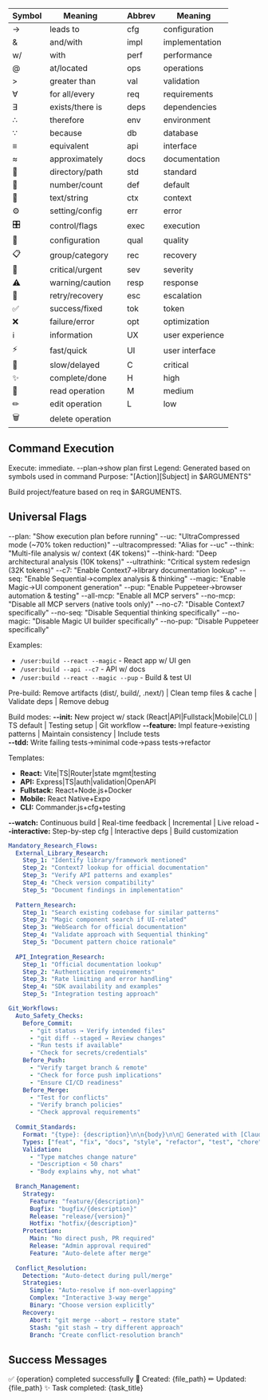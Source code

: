 | Symbol | Meaning | | Abbrev | Meaning |
|--------|---------|---|--------|---------|
| → | leads to | | cfg | configuration |
| & | and/with | | impl | implementation |
| w/ | with | | perf | performance |
| @ | at/located | | ops | operations |
| > | greater than | | val | validation |
| ∀ | for all/every | | req | requirements |
| ∃ | exists/there is | | deps | dependencies |
| ∴ | therefore | | env | environment |
| ∵ | because | | db | database |
| ≡ | equivalent | | api | interface |
| ≈ | approximately | | docs | documentation |
| 📁 | directory/path | | std | standard |
| 🔢 | number/count | | def | default |
| 📝 | text/string | | ctx | context |
| ⚙ | setting/config | | err | error |
| 🎛 | control/flags | | exec | execution |
| 🔧 | configuration | | qual | quality |
| 📋 | group/category | | rec | recovery |
| 🚨 | critical/urgent | | sev | severity |
| ⚠ | warning/caution | | resp | response |
| 🔄 | retry/recovery | | esc | escalation |
| ✅ | success/fixed | | tok | token |
| ❌ | failure/error | | opt | optimization |
| ℹ | information | | UX | user experience |
| ⚡ | fast/quick | | UI | user interface |
| 🐌 | slow/delayed | | C | critical |
| ✨ | complete/done | | H | high |
| 📖 | read operation | | M | medium |
| ✏ | edit operation | | L | low |
| 🗑 | delete operation | | |

## Command Execution
Execute: immediate. --plan→show plan first
Legend: Generated based on symbols used in command
Purpose: "[Action][Subject] in $ARGUMENTS"

Build project/feature based on req in $ARGUMENTS.

## Universal Flags
--plan: "Show execution plan before running"
--uc: "UltraCompressed mode (~70% token reduction)"
--ultracompressed: "Alias for --uc"
--think: "Multi-file analysis w/ context (4K tokens)"
--think-hard: "Deep architectural analysis (10K tokens)"
--ultrathink: "Critical system redesign (32K tokens)"
--c7: "Enable Context7→library documentation lookup"
--seq: "Enable Sequential→complex analysis & thinking"
--magic: "Enable Magic→UI component generation"
--pup: "Enable Puppeteer→browser automation & testing"
--all-mcp: "Enable all MCP servers"
--no-mcp: "Disable all MCP servers (native tools only)"
--no-c7: "Disable Context7 specifically"
--no-seq: "Disable Sequential thinking specifically"
--no-magic: "Disable Magic UI builder specifically"
--no-pup: "Disable Puppeteer specifically"

Examples:
- `/user:build --react --magic` - React app w/ UI gen
- `/user:build --api --c7` - API w/ docs
- `/user:build --react --magic --pup` - Build & test UI

Pre-build: Remove artifacts (dist/, build/, .next/) | Clean temp files & cache | Validate deps | Remove debug

Build modes:
**--init:** New project w/ stack (React|API|Fullstack|Mobile|CLI) | TS default | Testing setup | Git workflow
**--feature:** Impl feature→existing patterns | Maintain consistency | Include tests  
**--tdd:** Write failing tests→minimal code→pass tests→refactor

Templates:
- **React:** Vite|TS|Router|state mgmt|testing
- **API:** Express|TS|auth|validation|OpenAPI  
- **Fullstack:** React+Node.js+Docker
- **Mobile:** React Native+Expo
- **CLI:** Commander.js+cfg+testing

**--watch:** Continuous build | Real-time feedback | Incremental | Live reload
**--interactive:** Step-by-step cfg | Interactive deps | Build customization


```yaml
Mandatory_Research_Flows:
  External_Library_Research:
    Step_1: "Identify library/framework mentioned"
    Step_2: "Context7 lookup for official documentation"
    Step_3: "Verify API patterns and examples"
    Step_4: "Check version compatibility"
    Step_5: "Document findings in implementation"
    
  Pattern_Research:
    Step_1: "Search existing codebase for similar patterns"
    Step_2: "Magic component search if UI-related"
    Step_3: "WebSearch for official documentation"
    Step_4: "Validate approach with Sequential thinking"
    Step_5: "Document pattern choice rationale"
    
  API_Integration_Research:
    Step_1: "Official documentation lookup"
    Step_2: "Authentication requirements"
    Step_3: "Rate limiting and error handling"
    Step_4: "SDK availability and examples"
    Step_5: "Integration testing approach"
```

```yaml
Git_Workflows:
  Auto_Safety_Checks:
    Before_Commit:
      - "git status → Verify intended files"
      - "git diff --staged → Review changes"
      - "Run tests if available"
      - "Check for secrets/credentials"
    Before_Push:
      - "Verify target branch & remote"
      - "Check for force push implications"
      - "Ensure CI/CD readiness"
    Before_Merge:
      - "Test for conflicts"
      - "Verify branch policies"
      - "Check approval requirements"
      
  Commit_Standards:
    Format: "{type}: {description}\n\n{body}\n\n🤖 Generated with [Claude Code]\n\nCo-Authored-By: Claude"
    Types: ["feat", "fix", "docs", "style", "refactor", "test", "chore"]
    Validation:
      - "Type matches change nature"
      - "Description < 50 chars"
      - "Body explains why, not what"
      
  Branch_Management:
    Strategy:
      Feature: "feature/{description}"
      Bugfix: "bugfix/{description}"
      Release: "release/{version}"
      Hotfix: "hotfix/{description}"
    Protection:
      Main: "No direct push, PR required"
      Release: "Admin approval required"
      Feature: "Auto-delete after merge"
      
  Conflict_Resolution:
    Detection: "Auto-detect during pull/merge"
    Strategies:
      Simple: "Auto-resolve if non-overlapping"
      Complex: "Interactive 3-way merge"
      Binary: "Choose version explicitly"
    Recovery:
      Abort: "git merge --abort → restore state"
      Stash: "git stash → try different approach"
      Branch: "Create conflict-resolution branch"
```

## Success Messages
✅ {operation} completed successfully
📝 Created: {file_path}
✏ Updated: {file_path}
✨ Task completed: {task_title}
